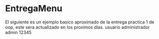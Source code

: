 # EntregaMenu
El siguiente es un ejemplo basico aproximado de la entrega practica 1 de oop, este sera actualizado en los proximos días.
usuario administrador
admin
12345
